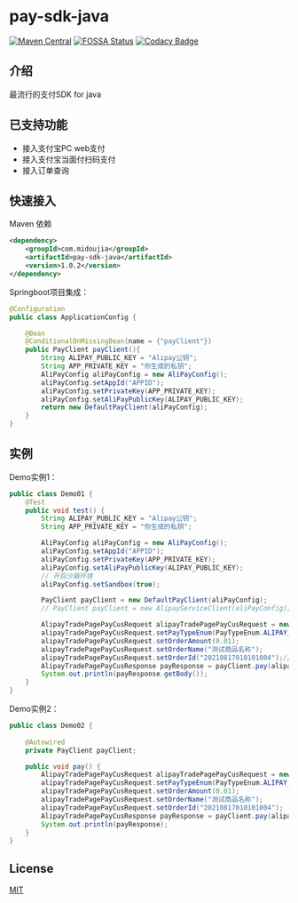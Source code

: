 pay-sdk-java
=
[![Maven Central](https://img.shields.io/badge/maven--central-v1.0.2-green)](https://mvnrepository.com/artifact/com.midoujia/pay-sdk-java)
[![FOSSA Status](https://app.fossa.com/api/projects/git%2Bgithub.com%2Fmidoujia%2Fpay-sdk-java.svg?type=shield)](https://app.fossa.com/projects/git%2Bgithub.com%2Fmidoujia%2Fpay-sdk-java?ref=badge_shield)
[![Codacy Badge](https://api.codacy.com/project/badge/Grade/17833dfd82d34624ab5623d736bc376d)](https://app.codacy.com/gh/midoujia/pay-sdk-java/dashboard)

## 介绍 

最流行的支付SDK for java

## 已支持功能

- 接入支付宝PC web支付
- 接入支付宝当面付扫码支付
- 接入订单查询

## 快速接入

Maven 依赖
```xml
<dependency>
    <groupId>com.midoujia</groupId>
    <artifactId>pay-sdk-java</artifactId>
    <version>1.0.2</version>
</dependency>
```

Springboot项目集成：

```java
@Configuration
public class ApplicationConfig {

    @Bean
    @ConditionalOnMissingBean(name = {"payClient"})
    public PayClient payClient(){
        String ALIPAY_PUBLIC_KEY = "Alipay公钥";
        String APP_PRIVATE_KEY = "你生成的私钥";
        AliPayConfig aliPayConfig = new AliPayConfig();
        aliPayConfig.setAppId("APPID");
        aliPayConfig.setPrivateKey(APP_PRIVATE_KEY);
        aliPayConfig.setAliPayPublicKey(ALIPAY_PUBLIC_KEY);
        return new DefaultPayClient(aliPayConfig);
    }
}
```

## 实例
Demo实例1：
```java
public class Demo01 {
    @Test
    public void test() {
        String ALIPAY_PUBLIC_KEY = "Alipay公钥";
        String APP_PRIVATE_KEY = "你生成的私钥";

        AliPayConfig aliPayConfig = new AliPayConfig();
        aliPayConfig.setAppId("APPID");
        aliPayConfig.setPrivateKey(APP_PRIVATE_KEY);
        aliPayConfig.setAliPayPublicKey(ALIPAY_PUBLIC_KEY);
        // 开启沙箱环境
        aliPayConfig.setSandbox(true);

        PayClient payClient = new DefaultPayClient(aliPayConfig);
        // PayClient payClient = new AlipayServiceClient(aliPayConfig);

        AlipayTradePagePayCusRequest alipayTradePagePayCusRequest = new AlipayTradePagePayCusRequest();
        alipayTradePagePayCusRequest.setPayTypeEnum(PayTypeEnum.ALIPAY_PC);
        alipayTradePagePayCusRequest.setOrderAmount(0.01);
        alipayTradePagePayCusRequest.setOrderName("测试商品名称");
        alipayTradePagePayCusRequest.setOrderId("20210817010101004");// 订单号
        AlipayTradePagePayCusResponse payResponse = payClient.pay(alipayTradePagePayCusRequest);
        System.out.println(payResponse.getBody());
    }
}
```

Demo实例2：

```java
public class Demo02 {
    
    @Autowired
    private PayClient payClient;

    public void pay() {
        AlipayTradePagePayCusRequest alipayTradePagePayCusRequest = new AlipayTradePagePayCusRequest();
        alipayTradePagePayCusRequest.setPayTypeEnum(PayTypeEnum.ALIPAY_PC);
        alipayTradePagePayCusRequest.setOrderAmount(0.01);
        alipayTradePagePayCusRequest.setOrderName("测试商品名称");
        alipayTradePagePayCusRequest.setOrderId("20210817010101004");
        AlipayTradePagePayCusResponse payResponse = payClient.pay(alipayTradePagePayCusRequest);
        System.out.println(payResponse);
    }
}
```

## License

[MIT](https://github.com/midoujia/pay-sdk-java/blob/main/LICENSE)